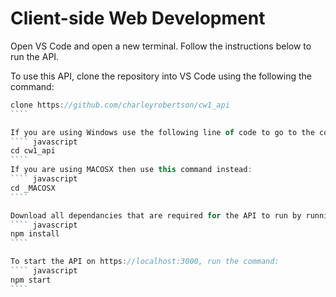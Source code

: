 # Client-side Web Development

Open VS Code and open a new terminal. Follow the instructions below to run the API.

To use this API, clone the repository into VS Code using the following the command:
````` javascript 
clone https://github.com/charleyrobertson/cw1_api
````

If you are using Windows use the following line of code to go to the correct folder:
```` javascript
cd cw1_api
````
If you are using MACOSX then use this command instead:
```` javascript
cd _MACOSX
````

Download all dependancies that are required for the API to run by running the command:
```` javascript
npm install
````

To start the API on https://localhost:3000, run the command:
```` javascript
npm start
````
